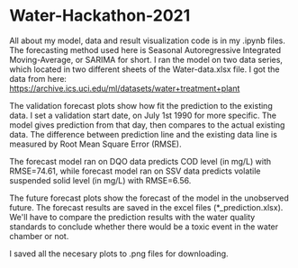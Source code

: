 # Water-Hackathon-2021
All about my model, data and result visualization code is in my .ipynb files. The forecasting method used here is Seasonal Autoregressive Integrated Moving-Average, or SARIMA for short. I ran the model on two data series, which located in two different sheets of the Water-data.xlsx file. I got the data from here: https://archive.ics.uci.edu/ml/datasets/water+treatment+plant

The validation forecast plots show how fit the prediction to the existing data. I set a validation start date, on July 1st 1990 for more specific. The model gives prediction from that day, then compares to the actual existing data. The difference between prediction line and the existing data line is measured by Root Mean Square Error (RMSE).

The forecast model ran on DQO data predicts COD level (in mg/L) with RMSE=74.61, while forecast model ran on SSV data predicts volatile suspended solid level (in mg/L) with RMSE=6.56.

The future forecast plots show the forecast of the model in the unobserved future. The forecast results are saved in the excel files (*_prediction.xlsx). We'll have to compare the prediction results with the water quality standards to conclude whether there would be a toxic event in the water chamber or not.

I saved all the necesary plots to .png files for downloading.
